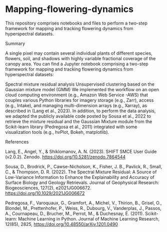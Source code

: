 # Mapping-flowering-dynamics
This repository comprises notebooks and files to perform a two-step framework for mapping and tracking flowering dynamics from hyperspectral datasets.

Summary

A single pixel may contain several individual plants of different species, flowers, soil, and shadows with highly variable fractional coverage of the canopy area. You can find a Jupyter notebook comprising a two-step framework for mapping and tracking flowering dynamics from hyperspectral datasets:

Spectral mixture residual analysis
Unsupervised clustering based on the Gaussian mixture model (GMM)
We implemented the workflow on an open cloud computing environment (e.g., Amazon Web Service -AWS) that couples various Python libraries for imagery storage (e.g., Zarr), access (e.g., Intake), and managing multi-dimension arrays (e.g., Xarray), as described in (Lang et al., 2023). In addition, to perform the data analysis, we adapted the publicly available code posted by Sousa et al., 2022 to retrieve the mixture residual and the Gaussian Mixture module from the Scikit-learn library (Pedregosa et al., 2011) integrated with some visualization tools (e.g., hvPlot, Bokeh, matplotlib).

References

Lang, E., Angel, Y., & Shiklomanov, A. N. (2023). SHIFT SMCE User Guide (v2.0.2). Zenodo. https://doi.org/10.5281/zenodo.7864544

Sousa, D., Brodrick, P., Cawse-Nicholson, K., Fisher, J. B., Pavlick, R., Small, C., & Thompson, D. R. (2022). The Spectral Mixture Residual: A Source of Low-Variance Information to Enhance the Explainability and Accuracy of Surface Biology and Geology Retrievals. Journal of Geophysical Research: Biogeosciences, 127(2), e2021JG006672. https://doi.org/10.1029/2021JG006672

Pedregosa, F., Varoquaux, G., Gramfort, A., Michel, V., Thirion, B., Grisel, O., Blondel, M., Prettenhofer, P., Weiss, R., Dubourg, V., Vanderplas, J., Passos, A., Cournapeau, D., Brucher, M., Perrot, M., & Duchesnay, É. (2011). Scikit-learn: Machine Learning in Python. Journal of Machine Learning Research, 12(85), 2825, https://doi.org/10.48550/arXiv.1201.0490
